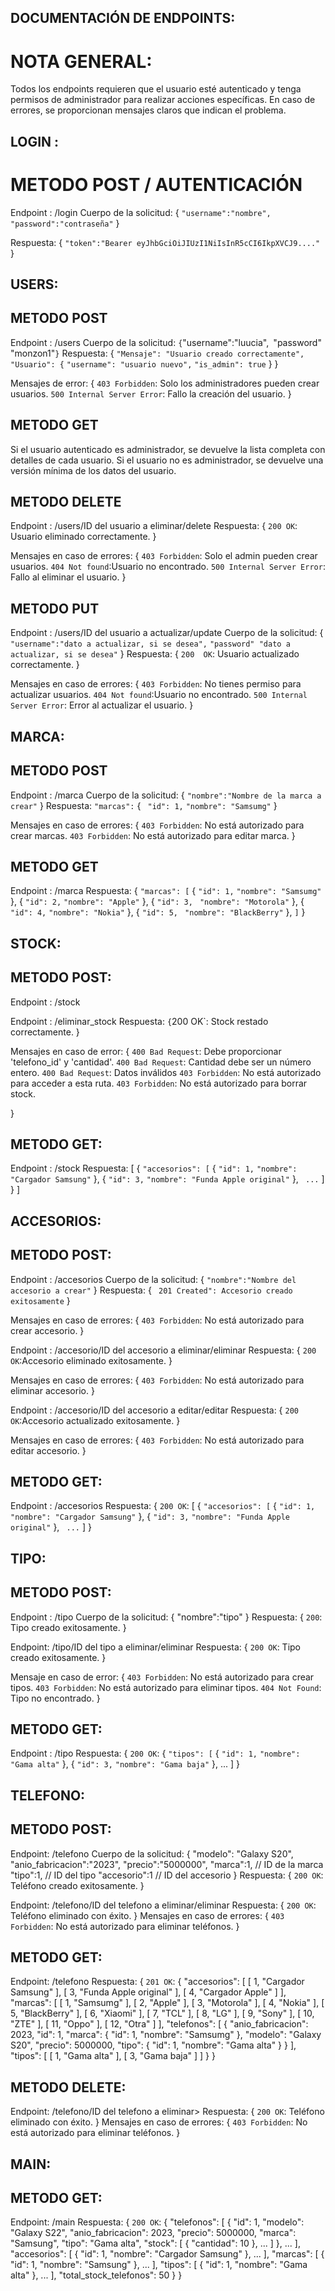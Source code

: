 ## DOCUMENTACIÓN DE ENDPOINTS: 


# NOTA GENERAL:
Todos los endpoints requieren que el usuario esté autenticado y tenga permisos de administrador para realizar acciones específicas. En caso de errores, se proporcionan mensajes claros que indican el problema.

## LOGIN : 


# METODO POST / AUTENTICACIÓN
Endpoint : /login
Cuerpo de la solicitud: 
    {
    `"username":"nombre",`
    `"password":"contraseña"`
    }

Respuesta: 
    {
    `"token":"Bearer eyJhbGciOiJIUzI1NiIsInR5cCI6IkpXVCJ9...."`
    }


## USERS: 


## METODO POST 

Endpoint : /users
Cuerpo de la solicitud: 
`
    {
    `"username":"luucia",`
    `"password" "monzon1"`
    }
`
Respuesta: 
{
  `"Mensaje": "Usuario creado correctamente",`
  `"Usuario": {`
    `"username": "usuario nuevo",`
    `"is_admin": true`
  }
}

Mensajes de error:
 {
    `403 Forbidden`: Solo los administradores pueden crear usuarios.
    `500 Internal Server Error`: Fallo la creación del usuario.
 }

## METODO GET

Si el usuario autenticado es administrador, se devuelve la lista completa con detalles de cada usuario. Si el usuario no es administrador, se devuelve una versión mínima de los datos del usuario.

## METODO DELETE

Endpoint : /users/ID del usuario a eliminar/delete
Respuesta:
{
  `200 OK`: Usuario eliminado correctamente.
}

Mensajes en caso de errores: 
{
    `403 Forbidden`: Solo el admin pueden crear usuarios.
    `404 Not found`:Usuario no encontrado.
    `500 Internal Server Error`: Fallo al eliminar el usuario.
 }

## METODO PUT 

Endpoint : /users/ID del usuario a actualizar/update
Cuerpo de la solicitud: 
    {
    `"username":"dato a actualizar, si se desea",`
    `"password" "dato a actualizar, si se desea"`
    }
Respuesta:
{
  `200  OK`: Usuario actualizado correctamente.
}

Mensajes en caso de errores: 
{
    `403 Forbidden`: No tienes permiso para actualizar usuarios.
    `404 Not found`:Usuario no encontrado.
    `500 Internal Server Error`: Error al actualizar el usuario.
 }


## MARCA: 


## METODO POST


Endpoint : /marca
Cuerpo de la solicitud: 
    {
    `"nombre":"Nombre de la marca a crear"`
    }
Respuesta:
`"marcas":` 
    {
     ` "id": 1,`
      `"nombre": "Samsumg"`
    }

Mensajes en caso de errores: 
{
    `403 Forbidden`: No está autorizado para crear marcas.
    `403 Forbidden`: No está autorizado para editar marca.
 }


## METODO GET 


Endpoint : /marca
Respuesta: 
{
  `"marcas": [`
    {
      `"id": 1,`
      `"nombre": "Samsumg"`
    },
    {
      `"id": 2,`
      `"nombre": "Apple"`
    },
    {
      `"id": 3,`
     ` "nombre": "Motorola"`
    },
    {
      `"id": 4,`
      `"nombre": "Nokia"`
    },
    {
      `"id": 5,`
     ` "nombre": "BlackBerry"`
    },
  `]`
}


## STOCK: 

## METODO POST: 


Endpoint : /stock

Endpoint : /eliminar_stock
Respuesta:
`
{
  `200  OK`: Stock restado correctamente.
}


Mensajes en caso de error: 
{
    `400 Bad Request`: Debe proporcionar 'telefono_id' y 'cantidad'.
    `400 Bad Request`: Cantidad debe ser un número entero.
    `400 Bad Request`: Datos inválidos
    `403 Forbidden`: No está autorizado para acceder a esta ruta.
    `403 Forbidden`: No está autorizado para borrar stock.
    
 }

## METODO GET: 


Endpoint : /stock
Respuesta:
[
{
`"accesorios": [`
    {
      `"id": 1,`
      `"nombre": "Cargador Samsung"`
    },
    {
      `"id": 3,`
      `"nombre": "Funda Apple original"`
    },
   ` ...`
  ]
}
]

## ACCESORIOS: 

## METODO POST: 

Endpoint : /accesorios
Cuerpo de la solicitud: 
    {
    `"nombre":"Nombre del accesorio a crear"`
    }
Respuesta: 
    {
     ` 201 Created": Accesorio creado exitosamente`
    }

Mensajes en caso de errores: 
{
    `403 Forbidden`: No está autorizado para crear accesorio.
}

Endpoint : /accesorio/ID del accesorio a eliminar/eliminar
Respuesta: 
{
  `200 OK`:Accesorio eliminado exitosamente.
}

Mensajes en caso de errores: 
{
    `403 Forbidden`: No está autorizado para eliminar accesorio.
}

Endpoint : /accesorio/ID del accesorio a editar/editar
Respuesta: 
{
  `200 OK`:Accesorio actualizado exitosamente.
}

Mensajes en caso de errores: 
{
    `403 Forbidden`: No está autorizado para editar accesorio.
}



## METODO GET: 

Endpoint : /accesorios
Respuesta: 
{
  `200 OK`: [
{
`"accesorios": [`
    {
      `"id": 1,`
      `"nombre": "Cargador Samsung"`
    },
    {
      `"id": 3,`
      `"nombre": "Funda Apple original"`
    },
   ` ...`
  ]
}


## TIPO: 


## METODO POST: 
Endpoint : /tipo
Cuerpo de la solicitud: 
    {
    "nombre":"tipo"
    }
Respuesta: 
{
  `200`: Tipo creado exitosamente.
}

Endpoint: /tipo/ID del tipo a eliminar/eliminar
Respuesta: 
{
   `200 OK`: Tipo creado exitosamente.
}

Mensaje en caso de error: 
{
    `403 Forbidden`: No está autorizado para crear tipos.
    `403 Forbidden`: No está autorizado para eliminar tipos.
    `404 Not Found`: Tipo no encontrado.
 }


## METODO GET: 
Endpoint : /tipo
Respuesta: 
{
   `200 OK`: {
  `"tipos": [`
    {
      `"id": 1,`
      `"nombre": "Gama alta"`
    },
    {
      `"id": 3,`
      `"nombre": "Gama baja"`
    },
    ...
  ]
}

## TELEFONO: 


## METODO POST: 


Endpoint: /telefono
Cuerpo de la solicitud: 
    {
  "modelo": "Galaxy S20",
  "anio_fabricacion":"2023",
  "precio":"5000000",
  "marca":1, // ID de la marca
  "tipo":1, // ID del tipo
  "accesorio":1 // ID del accesorio
    }
Respuesta: 
{
   `200 OK`: Teléfono creado exitosamente.
}


Endpoint: /telefono/ID del telefono a eliminar/eliminar
Respuesta:
{
  `200 OK`: Teléfono eliminado con éxito.
}
Mensajes en caso de errores: 
{
    `403 Forbidden`: No está autorizado para eliminar teléfonos.
}


## METODO GET: 


Endpoint: /telefono
Respuesta: 
{
   `201 OK`: {
  "accesorios": [
    [
      1,
      "Cargador Samsung"
    ],
    [
      3,
      "Funda Apple original"
    ],
    [
      4,
      "Cargador Apple"
    ]
  ],
  "marcas": [
    [
      1,
      "Samsumg"
    ],
    [
      2,
      "Apple"
    ],
    [
      3,
      "Motorola"
    ],
    [
      4,
      "Nokia"
    ],
    [
      5,
      "BlackBerry"
    ],
    [
      6,
      "Xiaomi"
    ],
    [
      7,
      "TCL"
    ],
    [
      8,
      "LG"
    ],
    [
      9,
      "Sony"
    ],
    [
      10,
      "ZTE"
    ],
    [
      11,
      "Oppo"
    ],
    [
      12,
      "Otra"
    ]
  ],
  "telefonos": [
    {
      "anio_fabricacion": 2023,
      "id": 1,
      "marca": {
        "id": 1,
        "nombre": "Samsumg"
      },
      "modelo": "Galaxy S20",
      "precio": 5000000,
      "tipo": {
        "id": 1,
        "nombre": "Gama alta"
      }
    }
  ],
  "tipos": [
    [
      1,
      "Gama alta"
    ],
    [
      3,
      "Gama baja"
    ]
  ]
}
}


## METODO DELETE: 
Endpoint: /telefono/ID del telefono a eliminar>
Respuesta: 
{
  `200 OK`: Teléfono eliminado con éxito.
}
Mensajes en caso de errores: 
{
    `403 Forbidden`: No está autorizado para eliminar teléfonos.
}

## MAIN: 


## METODO GET: 
Endpoint: /main
Respuesta: 
{
  `200 OK`: {
  "telefonos": [
    {
      "id": 1,
      "modelo": "Galaxy S22",
      "anio_fabricacion": 2023,
      "precio": 5000000,
      "marca": "Samsung",
      "tipo": "Gama alta",
      "stock": [
        {
          "cantidad": 10
        },
        ...
      ]
    },
    ...
  ],
  "accesorios": [
    {
      "id": 1,
      "nombre": "Cargador Samsung"
    },
    ...
  ],
  "marcas": [
    {
      "id": 1,
      "nombre": "Samsung"
    },
    ...
  ],
  "tipos": [
    {
      "id": 1,
      "nombre": "Gama alta"
    },
    ...
  ],
  "total_stock_telefonos": 50
}
}